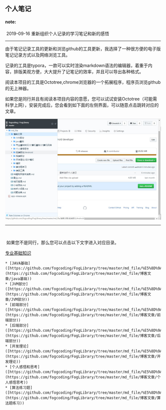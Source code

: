 ## 个人笔记

#### note: 

​		2019-09-16 重新组织个人记录的学习笔记和新的感悟



---

​		由于笔记记录工具的更新和浏览github的工具更新，我选择了一种很方便的电子版笔记记录方式以及网络浏览工具。

​	记录的工具是typora，一款可以实时渲染markdown语法的编辑器，着重于内容，排版美观方便，大大提升了记笔记的效率，并且可以导出各种格式。

​	阅读本项目的工具是Octotree,chrome浏览器的一个拓展程序，程序员浏览github的无上神器。



​	如果您是同行并且有阅读本项目内容的意愿，您可以试试安装Octotree（可能需科学上网），安装完成后，您会看到如下面的左侧界面，可以随意点击跳转对应的文章。

![](https://github.com/fogcoding/FogLibrary/blob/master/res/images/Octotree%E7%A4%BA%E4%BE%8B.jpg?raw=true)



---

​	

​	如果您不是同行，那么您可以点击以下文字进入对应目录。



[专业基础知识]([https://github.com/fogcoding/FogLibrary/tree/master/md_file/%E5%8D%9A%E5%AE%A2%E6%96%87%E7%AB%A0/java%E5%9F%BA%E7%A1%80](https://github.com/fogcoding/FogLibrary/tree/master/md_file/博客文章/专业基础知识))

	* [JAVA基础]([https://github.com/fogcoding/FogLibrary/tree/master/md_file/%E5%8D%9A%E5%AE%A2%E6%96%87%E7%AB%A0/java%E5%9F%BA%E7%A1%80](https://github.com/fogcoding/FogLibrary/tree/master/md_file/博客文章/java基础))
	* [JVM部分]([https://github.com/fogcoding/FogLibrary/tree/master/md_file/%E5%8D%9A%E5%AE%A2%E6%96%87%E7%AB%A0/java%E5%9F%BA%E7%A1%80](https://github.com/fogcoding/FogLibrary/tree/master/md_file/博客文章/JVM部分))
	* [前端部分]([https://github.com/fogcoding/FogLibrary/tree/master/md_file/%E5%8D%9A%E5%AE%A2%E6%96%87%E7%AB%A0/java%E5%9F%BA%E7%A1%80](https://github.com/fogcoding/FogLibrary/tree/master/md_file/博客文章/前端部分))
	* [后端部分]([https://github.com/fogcoding/FogLibrary/tree/master/md_file/%E5%8D%9A%E5%AE%A2%E6%96%87%E7%AB%A0/java%E5%9F%BA%E7%A1%80](https://github.com/fogcoding/FogLibrary/tree/master/md_file/博客文章/后端部分))
	* [开发理论]([https://github.com/fogcoding/FogLibrary/tree/master/md_file/%E5%8D%9A%E5%AE%A2%E6%96%87%E7%AB%A0/java%E5%9F%BA%E7%A1%80](https://github.com/fogcoding/FogLibrary/tree/master/md_file/博客文章/开发理论))
	* [个人感悟和思考]([https://github.com/fogcoding/FogLibrary/tree/master/md_file/%E5%8D%9A%E5%AE%A2%E6%96%87%E7%AB%A0/java%E5%9F%BA%E7%A1%80](https://github.com/fogcoding/FogLibrary/tree/master/md_file/博客文章/个人感悟思考))
	* [算法练习题]([https://github.com/fogcoding/FogLibrary/tree/master/md_file/%E5%8D%9A%E5%AE%A2%E6%96%87%E7%AB%A0/java%E5%9F%BA%E7%A1%80](https://github.com/fogcoding/FogLibrary/tree/master/md_file/博客文章/算法题练习))









